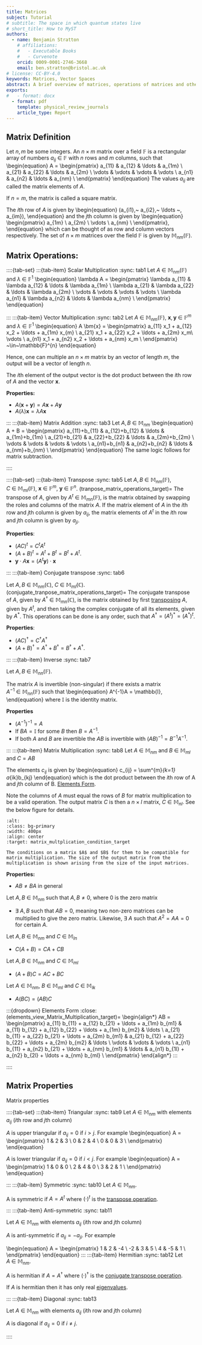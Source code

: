```yaml
---
title: Matrices 
subject: Tutorial
# subtitle: The space in which quantum states live
# short_title: How to MyST
authors:
  - name: Benjamin Stratton
    # affiliations:
    #   - Executable Books
    #   - Curvenote
    orcid: 0009-0001-2746-3668
    email: ben.stratton@bristol.ac.uk
# license: CC-BY-4.0
keywords: Matrices, Vector Spaces 
abstract: A brief overview of matrices, operations of matrices and other key properties. 
exports:
#   - format: docx
  - format: pdf
    template: physical_review_journals
    article_type: Report
---
```


## Matrix Definition 

Let $n,m$ be some integers. An $n \times m$ matrix over a field $\mathbb{F}$ is a rectangular array of numbers $a_{ij}~\in~\mathbb{F}$ with $n$ rows and $m$ columns, such that 
\begin{equation}
A = \begin{pmatrix}
a_{11} & a_{12} & \ldots & a_{1m} \\
a_{21} & a_{22} & \ldots & a_{2m} \\
\vdots & \vdots & \vdots & \vdots \\
a_{n1} & a_{n2} & \ldots & a_{nm} \\
\end{pmatrix}
\end{equation}
The values $a_{ij}$ are called the matrix elements of $A$. 

If $n=m$, the matrix is called a square matrix. 

The $i$th row of $A$ is given by 
\begin{equation}
(a_{i1},~ a_{i2},~ \ldots ~, a_{im}),
\end{equation}
and the $j$th column is given by 
\begin{equation}
\begin{pmatrix}
a_{1m} \\
a_{2m} \\
\vdots  \\
a_{nm}  \\
\end{pmatrix},
\end{equation}
which can be thought of as row and column vectors respectively. The set of $n \times m$ matrices over the field $\mathbb{F}$ is given by $\mathbb{M}_{nm}(\mathbb{F})$.

## Matrix Operations:

::::{tab-set}
:::{tab-item} Scalar Multiplication 
:sync: tab1
Let $A~\in~\mathbb{M}_{nm}(\mathbb{F})$ and $\lambda~\in~\mathbb{F}^{1}$
\begin{equation}
\lambda A = \begin{pmatrix}
\lambda a_{11} & \lambda a_{12} & \ldots & \lambda a_{1m} \\
\lambda a_{21} & \lambda a_{22} & \ldots & \lambda a_{2m} \\
\vdots & \vdots & \vdots & \vdots \\
\lambda a_{n1} & \lambda a_{n2} & \ldots & \lambda a_{nm} \\
\end{pmatrix}
\end{equation}

:::
:::{tab-item} Vector Multiplication
:sync: tab2
Let $A~\in~\mathbb{M}_{nm}(\mathbb{F})$, $\bm{x}, \bm{y}~\in~\mathbb{F}^{m}$ and $\lambda \in \mathbb{F}^{1}$
\begin{equation}
A \bm{x} = \begin{pmatrix}
a_{11} x_1 + a_{12} x_2 + \ldots + a_{1m} x_{m} \\
a_{21} x_1 + a_{22} x_2 + \ldots + a_{2m} x_m\\
\vdots \\
a_{n1} x_1 + a_{n2} x_2 + \ldots + a_{nm} x_m \\
\end{pmatrix} ~\in~\mathbb{F}^{n}
\end{equation}

Hence, one can multiple an $n \times m$ matrix by an vector of length $m$, the output will be a vector of length $n$. 

The $i$th element of the output vector is the dot product between the $i$th row of $A$ and the vector $\bm{x}$. 

**Properties:**
- $A(\bm{x} + \bm{y}) = A\bm{x} + A \bm{y}$
- $A(\lambda)\bm{x} = \lambda A \bm{x}$

:::
:::{tab-item} Matrix Addition
:sync: tab3
Let $A,B~\in~\mathbb{M}_{nm}$
\begin{equation}
A + B = \begin{pmatrix}
a_{11}+b_{11} & a_{12}+b_{12} & \ldots & a_{1m}+b_{1m} \\
a_{21}+b_{21} & a_{22}+b_{22} & \ldots & a_{2m}+b_{2m} \\
\vdots & \vdots & \vdots & \vdots \\
a_{n1}+b_{n1} & a_{n2}+b_{n2} & \ldots & a_{nm}+b_{nm} \\
\end{pmatrix}
\end{equation}
The same logic follows for matrix subtraction. 

::::


::::{tab-set}
:::{tab-item} Transpose
:sync: tab5
Let $A,B~\in~\mathbb{M}_{nm}(\mathbb{F})$, $C~\in~\mathbb{M}_{ml}(\mathbb{F})$, $\bm{x}~\in~\mathbb{F}^{m}, ~\bm{y}~\in~\mathbb{F}^{n}$. 
(tranpose_matrix_operations_target)=
The transpose of $A$, given by $A^{t}~\in~\mathbb{M}_{mn}(\mathbb{F})$, is the matrix obtained by swapping the roles and columns of the matrix $A$. If the matrix element of $A$ in the $i$th row and $j$th column is given by $a_{ij}$, the matrix elements of $A^{t}$ in the $i$th row and $j$th column is given by $a_{ji}$. 

**Properties**: 
- $(AC)^{t} = C^{t}A^{t}$
- $(A+B)^{t} = A^{t} + B^{t} = B^{t} + A^{t}$. 
- $\bm{y} \cdot A \bm{x} = (A^{t}\bm{y}) \cdot \bm{x}$

:::
:::{tab-item} Conjugate transpose
:sync: tab6

Let $A,B~\in~\mathbb{M}_{nm}(\mathbb{C})$, $C~\in~\mathbb{M}_{ml}(\mathbb{C})$.
(conjugate_tranpose_matrix_operations_target)=
The conjugate transpose of $A$, given by $A^{\dagger}~\in~\mathbb{M}_{mn}(\mathbb{C})$, is the matrix obtained by first [transposing](#tranpose_matrix_operations_target) $A$, given by $A^{t}$, and then taking the complex conjugate of all its elements, given by $A^{*}$. This operations can be done is any order, such that $A^{\dagger} = (A^{t})^{*} = (A^{*})^{t}$.

**Properties**: 
- $(AC)^{\dagger} = C^{\dagger}A^{\dagger}$
- $(A+B)^{\dagger} = A^{\dagger} + B^{\dagger} = B^{\dagger} + A^{\dagger}$. 

:::
:::{tab-item} Inverse
:sync: tab7

Let $A,B~\in~\mathbb{M}_{nn}(\mathbb{F})$. 

The matrix $A$ is invertible (non-singular) if there exists a matrix $A^{-1}~\in~\mathbb{M}_{nn}(\mathbb{F})$ such that 
\begin{equation}
A^{-1}A = \mathbb{I},
\end{equation}
where $\mathbb{I}$ is the identity matrix. 

**Properties**
- $(A^{-1})^{-1} = A$
- If $BA=\mathbb{I}$ for some $B$ then $B=A^{-1}$. 
- If both $A$ and $B$ are invertible the $AB$ is invertible with $(AB)^{-1} = B^{-1}A^{-1}$. 

:::
:::{tab-item} Matrix Multiplication
:sync: tab8
Let $A~\in~\mathbb{M}_{nm}$ and $B~\in~\mathbb{M}_{ml}$ and $C=AB$

The elements $c_{ij}$ is given by 
\begin{equation}
c_{ij} = \sum^{m}_{k=1} a_{ik}b_{kj}
\end{equation}
which is the dot product between the $i$th row of A and $j$th column of B. [Elements Form](#elements_view_Matrix_Multiplication_target).

Note the columns of $A$ must equal the rows of $B$ for matrix multiplication to be a valid operation. The output matrix $C$ is then a $n \times l$ matrix, $C~\in~\mathbb{M}_{nl}$. See the below figure for details. 

```{figure} mathematicalPleminaries_matrix_mat_conditions.png
:alt: 
:class: bg-primary
:width: 400px
:align: center
:target: matrix_multplication_condition_target

The conditions on a matrix $A$ and $B$ for them to be compatible for matrix multiplication. The size of the output matrix from the multiplication is shown arising from the size of the input matrices. 
```

**Properties:**
- $AB \neq BA$ in general

Let $A,B~\in~\mathbb{M}_{nm}$ such that $A,B \neq 0$, where $0$ is the zero matrix 
- $\exists~A,B$ such that $AB = 0$, meaning two non-zero matrices can be multiplied to give the zero matrix. Likewise, $\exists ~ A$ such that $A^{2}=AA=0$ for certain $A$. 

Let $A,B~\in~\mathbb{M}_{nm}$ and $C~\in~\mathbb{M}_{ln}$
- $C(A+B) = CA + CB$

Let $A,B~\in~\mathbb{M}_{nm}$ and $C~\in~\mathbb{M}_{ml}$
- $(A+B)C = AC + BC$

Let $A~\in~\mathbb{M}_{nm}$, $B~\in~\mathbb{M}_{ml}$ and $C~\in~\mathbb{M}_{lk}$
- $A(BC) = (AB)C$

:::{dropdown} Elements Form
:close:
(elements_view_Matrix_Multiplication_target)=
\begin{align*}
AB = \begin{pmatrix}
a_{11} b_{11} + a_{12} b_{21} + \ldots + a_{1m} b_{m1} & a_{11} b_{12} + a_{12} b_{22} + \ldots + a_{1m} b_{m2} & \ldots \\
a_{21} b_{11} + a_{22} b_{21} + \ldots + a_{2m} b_{m1} & a_{21} b_{12} + a_{22} b_{22} + \ldots + a_{2m} b_{m2} & \ldots \\
\vdots & \vdots & \vdots \\
a_{n1} b_{11} + a_{n2} b_{21} + \ldots + a_{nm} b_{m1} & \ldots & a_{n1} b_{1l} + a_{n2} b_{2l} + \ldots + a_{nm} b_{ml} \\
\end{pmatrix}
\end{align*}
:::

::::


## Matrix Properties 

Matrix properties 

::::{tab-set}
:::{tab-item} Triangular 
:sync: tab9
Let $A~\in~\mathbb{M}_{nm}$ with elements $a_{ij}$ ($i$th row and $j$th column)

$A$ is upper triangular if $a_{ij}=0$ if $i>j$. For example
\begin{equation}
A = \begin{pmatrix}
1 & 2 & 3 \\
0 & 2 & 4 \\
0 & 0 & 3 \\
\end{pmatrix}
\end{equation}

$A$ is lower triangular if $a_{ij}=0$ if $i<j$. For example
\begin{equation}
A = \begin{pmatrix}
1 & 0 & 0 \\
2 & 4 & 0 \\
3 & 2 & 1 \\
\end{pmatrix}
\end{equation}

:::
:::{tab-item} Symmetric
:sync: tab10
Let $A~\in~\mathbb{M}_{nm}$. 

A is symmetric if $A=A^{t}$ where $(\cdot)^{t}$ is the [transpose operation](#tranpose_matrix_operations_target). 

:::
:::{tab-item} Anti-symmetric 
:sync: tab11

Let $A~\in~\mathbb{M}_{nm}$ with elements $a_{ij}$ ($i$th row and $j$th column)

$A$ is anti-symmetric if $a_{ij} = -a_{ji}$. For example

\begin{equation}
A = \begin{pmatrix}
1 & 2 & -4 \\
-2 & 3 & 5 \\
4 & -5 & 1 \\
\end{pmatrix}
\end{equation}
:::
:::{tab-item} Hermitian
:sync: tab12
Let $A~\in~\mathbb{M}_{nm}$. 

$A$ is hermitian if $A=A^{\dagger}$ where $(\cdot)^{\dagger}$ is the [conjugate transpose operation](#conjugate_tranpose_matrix_operations_target).

If $A$ is hermitian then it has only real [eigenvalues](#eigenvalues_definition_target_eigenvalues). 

:::
:::{tab-item} Diagonal 
:sync: tab13

Let $A~\in~\mathbb{M}_{nm}$ with elements $a_{ij}$ ($i$th row and $j$th column)

$A$ is diagonal if $a_{ij} = 0$ if $i \neq j$. 

::::
